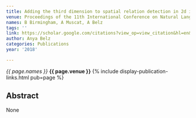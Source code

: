 ```yaml
---
title: Adding the third dimension to spatial relation detection in 2d images
venue: Proceedings of the 11th International Conference on Natural Language …, 2018
names: B Birmingham, A Muscat, A Belz
tags: ''
link: https://scholar.google.com/citations?view_op=view_citation&hl=en&user=trwwiW4AAAAJ&pagesize=100&sortby=pubdate&citation_for_view=trwwiW4AAAAJ:sSrBHYA8nusC
author: Anya Belz
categories: Publications
year: '2018'

---
```


*{{ page.names }}*
**{{ page.venue }}**
{% include display-publication-links.html pub=page %}
## Abstract

None